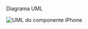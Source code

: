 Diagrama UML


![UML do componente iPhone](https://github.com/rodrigo652/Diagrama-o-de-Classes-do-Iphone/assets/50892917/f2487822-f1da-4a8b-a865-6a223a424c8a)
